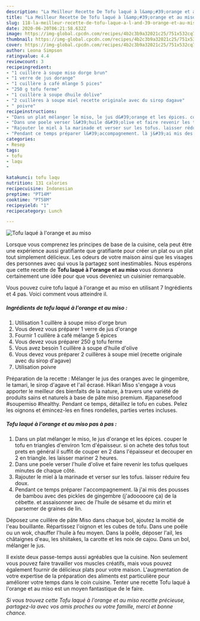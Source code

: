 ```yaml
---
description: "La Meilleur Recette De Tofu laqué à l&amp;#39;orange et au miso"
title: "La Meilleur Recette De Tofu laqué à l&amp;#39;orange et au miso"
slug: 118-la-meilleur-recette-de-tofu-laque-a-l-and-39-orange-et-au-miso
date: 2020-06-20T06:21:58.632Z
image: https://img-global.cpcdn.com/recipes/4b2c3b9a32021c25/751x532cq70/tofu-laque-a-lorange-et-au-miso-photo-principale-de-la-recette.jpg
thumbnail: https://img-global.cpcdn.com/recipes/4b2c3b9a32021c25/751x532cq70/tofu-laque-a-lorange-et-au-miso-photo-principale-de-la-recette.jpg
cover: https://img-global.cpcdn.com/recipes/4b2c3b9a32021c25/751x532cq70/tofu-laque-a-lorange-et-au-miso-photo-principale-de-la-recette.jpg
author: Leona Simpson
ratingvalue: 4.4
reviewcount: 3
recipeingredient:
- "1 cuillère à soupe miso dorge brun"
- "1 verre de jus dorange"
- "1 cuillère à café mlange 5 pices"
- "250 g tofu ferme"
- "1 cuillère à soupe dhuile dolive"
- "2 cuillères à soupe miel recette originale avec du sirop dagave"
- " poivre"
recipeinstructions:
- "Dans un plat mélanger le miso, le jus d&#39;orange et les épices. couper le tofu en triangles d&#39;environ 1cm d&#39;épaisseur. si on achete des tofus tout prets en général il suffit de couper en 2 dans l&#39;épaisseur et decouper en 2 en triangle. les laisser mariner 2 heures."
- "Dans une poele verser l&#39;huile d&#39;olive et faire revenir les tofus quelques minutes de chaque côté."
- "Rajouter le miel à la marinade et verser sur les tofus. laisser réduire feu doux."
- "Pendant ce temps préparer l&#39;accompagnement. là j&#39;ai mis des pousses de bambou avec des pickles de gingembre (j&#39;adooooore ça) de la cébette. et assaisonner avec de l&#39;huile de sésame et du mirin et parsemer de graines de lin."
categories:
- Resep
tags:
- tofu
- laqu
- 

katakunci: tofu laqu  
nutrition: 131 calories
recipecuisine: Indonesian
preptime: "PT14M"
cooktime: "PT58M"
recipeyield: "1"
recipecategory: Lunch

---
```



![Tofu laqué à l&#39;orange et au miso](https://img-global.cpcdn.com/recipes/4b2c3b9a32021c25/751x532cq70/tofu-laque-a-lorange-et-au-miso-photo-principale-de-la-recette.jpg)

Lorsque vous comprenez les principes de base de la cuisine, cela peut être une expérience aussi gratifiante que gratifiante pour créer un plat ou un plat tout simplement délicieux. Les odeurs de votre maison ainsi que les visages des personnes avec qui vous la partagez sont inestimables. Nous espérons que cette recette de <strong> Tofu laqué à l&#39;orange et au miso </strong> vous donnera certainement une idée pour que vous deveniez un cuisinier remarquable.

<!--inarticleads1-->

Vous pouvez cuire tofu laqué à l&#39;orange et au miso en utilisant 7 Ingrédients et 4 pas. Voici comment vous atteindre il.

##### Ingrédients de tofu laqué à l&#39;orange et au miso :

1. Utilisation 1 cuillère à soupe miso d&#39;orge brun
1. Vous devez vous préparer 1 verre de jus d&#39;orange
1. Fournir 1 cuillère à café mélange 5 épices
1. Vous devez vous préparer 250 g tofu ferme
1. Vous avez besoin 1 cuillère à soupe d&#39;huile d&#39;olive
1. Vous devez vous préparer 2 cuillères à soupe miel (recette originale avec du sirop d&#39;agave)
1. Utilisation  poivre


Préparation de la recette : Mélanger le jus des oranges avec le gingembre, le tamari, le sirop d&#39;agave et l&#39;ail écrasé. Hikari Miso s&#39;engage à vous apporter le meilleur des bienfaits de la nature, à travers une variété de produits sains et naturels à base de pâte miso premium. #japanesefood #soupemiso #healthy. Pendant ce temps, détaillez le tofu en cubes. Pelez les oignons et émincez-les en fines rondelles, parties vertes incluses. 

<!--inarticleads2-->

##### Tofu laqué à l&#39;orange et au miso pas à pas :

1. Dans un plat mélanger le miso, le jus d&#39;orange et les épices. couper le tofu en triangles d&#39;environ 1cm d&#39;épaisseur. si on achete des tofus tout prets en général il suffit de couper en 2 dans l&#39;épaisseur et decouper en 2 en triangle. les laisser mariner 2 heures.
1. Dans une poele verser l&#39;huile d&#39;olive et faire revenir les tofus quelques minutes de chaque côté.
1. Rajouter le miel à la marinade et verser sur les tofus. laisser réduire feu doux.
1. Pendant ce temps préparer l&#39;accompagnement. là j&#39;ai mis des pousses de bambou avec des pickles de gingembre (j&#39;adooooore ça) de la cébette. et assaisonner avec de l&#39;huile de sésame et du mirin et parsemer de graines de lin.


Déposez une cuillère de pâte Miso dans chaque bol, ajoutez la moitié de l&#39;eau bouillante. Répartissez l&#39;oignon et les cubes de tofu. Dans une poêle ou un wok, chauffer l&#39;huile à feu moyen. Dans la poêle, déposer l&#39;ail, les châtaignes d&#39;eau, les shiitakes, la carotte et les noix de cajou. Dans un bol, mélanger le jus. 

<!--inarticleads1-->

<p>
Il existe deux passe-temps aussi agréables que la cuisine. Non seulement vous pouvez faire travailler vos muscles créatifs, mais vous pouvez également fournir de délicieux plats pour votre maison. L'augmentation de votre expertise de la préparation des aliments est particulière pour améliorer votre temps dans le coin cuisine. Tenter une recette Tofu laqué à l&#39;orange et au miso est un moyen fantastique de le faire.
</p>

<p>
<i>Si vous trouvez cette Tofu laqué à l&#39;orange et au miso recette précieuse, partagez-la avec vos amis proches ou votre famille, merci et bonne chance.</i>
</p>
